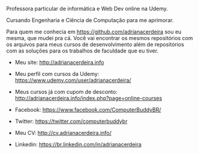 Professora particular de informática e Web Dev online na Udemy. 

Cursando Engenharia e Ciência de Computação para me aprimorar.

Para quem me conhecia em https://github.com/adrianacerdeira sou eu mesma, que mudei pra cá. Você vai encontrar os mesmos repositórios com os arquivos para meus cursos de desenvolvimento além de repositórios com as soluções para os trabalhos de faculdade que eu tiver.

- Meu site: http://adrianacerdeira.info

- Meu perfil com cursos da Udemy: https://www.udemy.com/user/adrianacerdeira/
- Meus cursos já com cupom de desconto: http://adrianacerdeira.info/index.php?page=online-courses
- Facebook: https://www.facebook.com/ComputerBuddyBR/
- Twitter: https://twitter.com/computerbuddybr
- Meu CV: http://cv.adrianacerdeira.info/
- Linkedin: https://br.linkedin.com/in/adrianacerdeira

<!---
computerbuddybr/computerbuddybr is a ✨ special ✨ repository because its `README.md` (this file) appears on your GitHub profile.
You can click the Preview link to take a look at your changes.
--->
